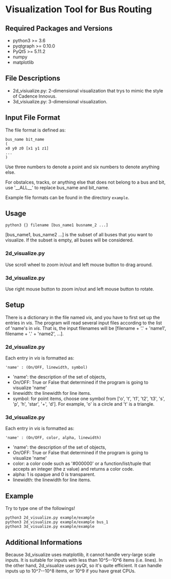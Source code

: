 # Visualization Tool for Bus Routing

## Required Packages and Versions
- python3 >= 3.6
- pyqtgraph >= 0.10.0
- PyQt5 >= 5.11.2
- numpy
- matplotlib

## File Descriptions
- 2d_visiualize.py: 2-dimensional visualization that trys to mimic the style of Cadence Innovus.
- 3d_visiualize.py: 3-dimensional visualization.

## Input File Format
The file format is defined as:
```
bus_name bit_name
(
x0 y0 z0 [x1 y1 z1]
...
)
```
Use three numbers to denote a point and six numbers to denote anything else.

For obstalces, tracks, or anything else that does not belong to a bus and bit,
use '\_\_ALL\_\_' to replace bus_name and bit_name.

Example file formats can be found in the directory `example`.

## Usage
```
python3 {} filename [bus_name1 busname_2 ...]
```
[bus_name1, bus_name2 ...] is the subset of all buses that you want to visualize.
If the subset is empty, all buses will be considered.

### 2d_visualize.py
Use scroll wheel to zoom in/out and left mouse button to drag around.

### 3d_visualize.py
Use right mouse button to zoom in/out and left mouse button to rotate.

## Setup
There is a dictionary in the file named *vis*, and you have to first set up the entries in *vis*.
The program will read several input files according to the list of 'name's in *vis*.
That is, the input filenames will be [filename + '.' + 'name1', filename + '.' + 'name2', ...].

### 2d_visualize.py
Each entry in *vis* is formatted as: 
```
'name' : (On/OFF, linewidth, symbol)
```
- 'name': the description of the set of objects,
- On/OFF: True or False that determined if the program is going to visualize 'name'
- linewidth: the linewidth for line items.
- symbol: for point items, choose one symbol from ['o', 't', 't1', 't2', 't3', 's', 'p', 'h', 'star', '+', 'd']. For example, 'o' is a circle and 't' is a triangle.

### 3d_visualize.py
Each entry in *vis* is formatted as: 
```
'name' : (On/OFF, color, alpha, linewidth)
```
- 'name': the description of the set of objects,
- On/OFF: True or False that determined if the program is going to visualize 'name'
- color: a color code such as '#000000' or a function/list/tuple that accepts an integer (the z value) and returns a color code.
- alpha: 1 is opaque and 0 is transparent.
- linewidth: the linewidth for line items.

## Example
Try to type one of the followings!
```
python3 2d_visualize.py example/example
python3 2d_visualize.py example/example bus_1
python3 3d_visualize.py example/example
```

## Additional Informations
Because 3d_visualize uses matplotlib, it cannot handle very-large scale inputs.
It is suitable for inputs with less than 10^5--10^6 items (i.e. lines).
In the other hand, 2d_visualize uses pyQt, so it's quite efficient.
It can handle inputs up to 10^7--10^8 items, or 10^9 if you have great CPUs.
